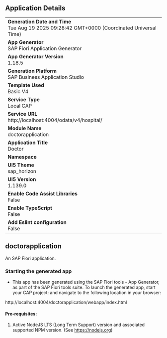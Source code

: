 ## Application Details
|               |
| ------------- |
|**Generation Date and Time**<br>Tue Aug 19 2025 09:28:42 GMT+0000 (Coordinated Universal Time)|
|**App Generator**<br>SAP Fiori Application Generator|
|**App Generator Version**<br>1.18.5|
|**Generation Platform**<br>SAP Business Application Studio|
|**Template Used**<br>Basic V4|
|**Service Type**<br>Local CAP|
|**Service URL**<br>http://localhost:4004/odata/v4/hospital/|
|**Module Name**<br>doctorapplication|
|**Application Title**<br>Doctor|
|**Namespace**<br>|
|**UI5 Theme**<br>sap_horizon|
|**UI5 Version**<br>1.139.0|
|**Enable Code Assist Libraries**<br>False|
|**Enable TypeScript**<br>False|
|**Add Eslint configuration**<br>False|

## doctorapplication

An SAP Fiori application.

### Starting the generated app

-   This app has been generated using the SAP Fiori tools - App Generator, as part of the SAP Fiori tools suite.  To launch the generated app, start your CAP project:  and navigate to the following location in your browser:

http://localhost:4004/doctorapplication/webapp/index.html

#### Pre-requisites:

1. Active NodeJS LTS (Long Term Support) version and associated supported NPM version.  (See https://nodejs.org)


